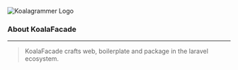 ![Koalagrammer Logo](https://i.ibb.co/Y0RHMfX/Logo-Koalagrammer-banner.png)

### About KoalaFacade

----
> KoalaFacade crafts web, boilerplate and package in the laravel ecosystem.

